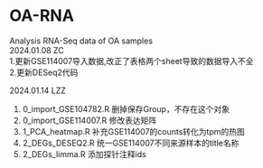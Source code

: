 # OA-RNA
Analysis RNA-Seq data of OA samples  
2024.01.08 ZC  
1.更新GSE114007导入数据,改正了表格两个sheet导致的数据导入不全  
2.更新DESeq2代码  

2024.01.14 LZZ
1. 0_import_GSE104782.R 删掉保存Group，不存在这个对象
2. 0_import_GSE114007.R 修改表达矩阵
3. 1_PCA_heatmap.R 补充GSE114007的counts转化为tpm的热图
4. 2_DEGs_DESEQ2.R 统一GSE114007不同来源样本的title名称
5. 2_DEGs_limma.R 添加探针注释ids
